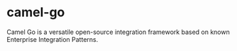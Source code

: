 # camel-go
Camel Go is a versatile open-source integration framework based on known Enterprise Integration Patterns.
